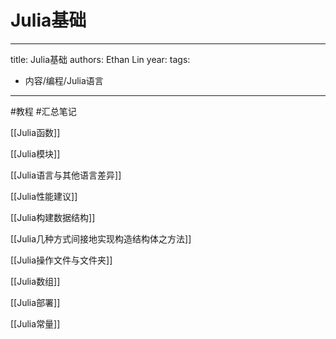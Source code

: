 # Julia基础


---
title: Julia基础
authors: Ethan Lin
year:
tags:
  - 内容/编程/Julia语言 
---


#教程 
#汇总笔记






[[Julia函数]]

[[Julia模块]]

[[Julia语言与其他语言差异]]

[[Julia性能建议]]

[[Julia构建数据结构]]

[[Julia几种方式间接地实现构造结构体之方法]]

[[Julia操作文件与文件夹]]

[[Julia数组]]

[[Julia部署]]

[[Julia常量]]



